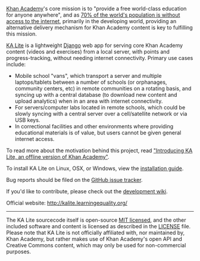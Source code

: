 [Khan Academy](http://www.khanacademy.org/)'s core mission is to "provide a free world-class education for anyone anywhere", and as [70% of the world's population is without access to the internet](http://en.wikipedia.org/wiki/Global_Internet_usage), primarily in the developing world, providing an alternative delivery mechanism for Khan Academy content is key to fulfilling this mission.

[KA Lite](http://kalite.learningequality.org/) is a lightweight [Django](https://www.djangoproject.com/) web app for serving core Khan Academy content (videos and exercises) from a local server, with points and progress-tracking, without needing internet connectivity. Primary use cases include:
* Mobile school "vans", which transport a server and multiple laptops/tablets between a number of schools (or orphanages, community centers, etc) in remote communities on a rotating basis, and syncing up with a central database (to download new content and upload analytics) when in an area with internet connectivity.
* For servers/computer labs located in remote schools, which could be slowly syncing with a central server over a cell/satellite network or via USB keys.
* In correctional facilities and other environments where providing educational materials is of value, but users cannot be given general internet access.

To read more about the motivation behind this project, read ["Introducing KA Lite, an offline version of Khan Academy"](http://jamiealexandre.com/blog/2012/12/12/ka-lite-offline-khan-academy/).

To install KA Lite on Linux, OSX, or Windows, view the [installation guide](http://kalitewiki.learningequality.org/installation).

Bug reports should be filed on the [GitHub issue tracker](https://github.com/learningequality/ka-lite/issues).

If you'd like to contribute, please check out the [development wiki](http://kalitewiki.learningequality.org/development/coding/getting-started).

Official website: http://kalite.learningequality.org/

---

The KA Lite sourcecode itself is open-source [MIT licensed](http://opensource.org/licenses/MIT), and the other included software
and content is licensed as described in the [LICENSE](https://raw.github.com/learningequality/ka-lite/master/LICENSE) file. Please note that KA Lite is not officially affiliated with, nor maintained by, Khan Academy, but rather makes use of Khan Academy's open API and Creative Commons content, which may only be used for non-commercial purposes.
